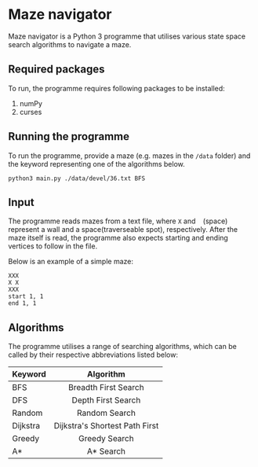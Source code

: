 # Maze navigator
Maze navigator is a Python 3 programme that utilises various state space search algorithms to navigate a maze.

## Required packages
To run, the programme requires following packages to be installed:
1. numPy
1. curses

## Running the programme
To run the programme, provide a maze (e.g. mazes in the `/data` folder) and the keyword representing one of the algorithms below.
```
python3 main.py ./data/devel/36.txt BFS
```
## Input
The programme reads mazes from a text file, where `X`  and ` ` (space) represent a wall and a space(traverseable spot), respectively. After the maze itself is read, the programme also expects starting and ending vertices to follow in the file.

Below is an example of a simple maze:
```
XXX
X X
XXX
start 1, 1
end 1, 1
```

## Algorithms
The programme utilises a range of searching algorithms, which can be called by their respective abbreviations listed below:

| Keyword | Algorithm |
| ------------- |:-------------:|
| BFS| Breadth First Search |
| DFS| Depth First Search |
| Random| Random Search |
| Dijkstra| Dijkstra's Shortest Path First |
| Greedy| Greedy Search |
| A*| A* Search |